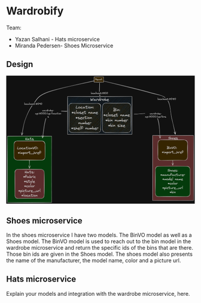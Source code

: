 # Wardrobify

Team:

* Yazan Salhani - Hats microservice
* Miranda Pedersen- Shoes Microservice

## Design
![An excalidraw gragh to show the architecture of the project](image.png)


## Shoes microservice

In the shoes microservice I have two models. The BinVO model as well as a Shoes model. The BinVO model is used to reach out to the bin model in the wardrobe microservice and return the specific ids of the bins that are there. Those bin ids are given in the Shoes model. The shoes model also presents the name of the manufacturer, the model name, color and a picture url.


## Hats microservice

Explain your models and integration with the wardrobe
microservice, here.
